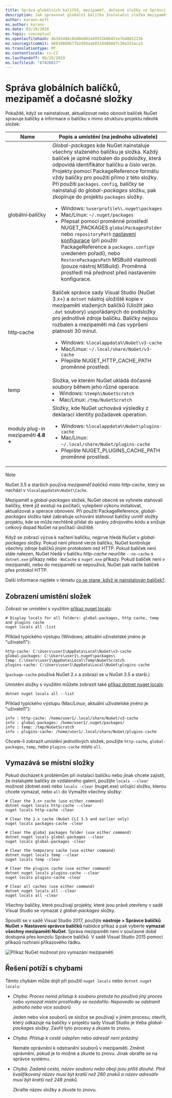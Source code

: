 ```yaml
---
title: Správa globálních balíčků, mezipaměť, dočasné složky ve Správci NuGet
description: Jak spravovat globální balíčku Instalační složka mezipaměti balíčku a dočasné složky, které existují na počítači, které se použijí při instalaci, obnovení a aktualizace balíčků.
author: karann-msft
ms.author: karann
ms.date: 03/19/2018
ms.topic: conceptual
ms.openlocfilehash: 4b365488c8dd0e081449552b06451e7b40b5223b
ms.sourcegitcommit: b6810860b77b2d50aab031040b047c20a333aca3
ms.translationtype: MT
ms.contentlocale: cs-CZ
ms.lasthandoff: 06/28/2019
ms.locfileid: "67426617"
---
```

# <a name="managing-the-global-packages-cache-and-temp-folders"></a>Správa globálních balíčků, mezipaměť a dočasné složky

Pokaždé, když se nainstalovat, aktualizovat nebo obnovit balíček NuGet spravuje balíčky a informace o balíčku v mimo strukturu projektu několik složek:

| Name | Popis a umístění (na jednoho uživatele)|
| --- | --- |
| globální&#8209;balíčky | *Global-packages* kde NuGet nainstaluje všechny staženého balíčku je složka. Každý balíček je úplně rozbalen do podsložky, která odpovídá identifikátor balíčku a číslo verze. Projekty pomocí PackageReference formátu vždy balíčky pro použití přímo z této složky. Při použití `packages.config`, balíčky se nainstalují do *global-packages* složku, pak zkopíruje do projektu `packages` složky.<br/><ul><li>Windows: `%userprofile%\.nuget\packages`</li><li>Mac/Linux: `~/.nuget/packages`</li><li>Přepsat pomocí proměnné prostředí NUGET_PACKAGES `globalPackagesFolder` nebo `repositoryPath` [nastavení konfigurace](../reference/nuget-config-file.md#config-section) (při použití PackageReference a `packages.config`v uvedeném pořadí), nebo `RestorePackagesPath` MSBuild vlastnosti (pouze nástroj MSBuild). Proměnná prostředí má přednost před nastavením konfigurace.</li></ul> |
| http&#8209;cache | Balíček správce sady Visual Studio (NuGet 3.x+) a `dotnet` nástroj úložiště kopie v mezipaměti stažených balíčků (Uložit jako `.dat` soubory) uspořádaných do podsložky pro jednotlivé zdroje balíčku. Balíčky nejsou rozbalen a mezipaměti má čas vypršení platnosti 30 minut.<br/><ul><li>Windows: `%localappdata%\NuGet\v3-cache`</li><li>Mac/Linux: `~/.local/share/NuGet/v3-cache`</li><li>Přepište NUGET_HTTP_CACHE_PATH proměnné prostředí.</li></ul> |
| temp | Složka, ve kterém NuGet ukládá dočasné soubory během jeho různé operace.<br/><li>Windows: `%temp%\NuGetScratch`</li><li>Mac/Linux: `/tmp/NuGetScratch`</li></ul> |
| moduly plug-in mezipaměti **4.8 +** | Složky, kde NuGet uchovává výsledky z deklarací identity požadavek operation.<br/><ul><li>Windows: `%localappdata%\NuGet\plugins-cache`</li><li>Mac/Linux: `~/.local/share/NuGet/plugins-cache`</li><li>Přepište NUGET_PLUGINS_CACHE_PATH proměnné prostředí.</li></ul> |

> [!Note]
> NuGet 3.5 a starších používá *mezipaměť balíčků* místo *http-cache*, který se nachází v `%localappdata%\NuGet\Cache`.

Mezipaměť a *global-packages* složek, NuGet obecně se vyhnete stahovali balíčky, které již existují na počítači, vylepšení výkonu instalovat, aktualizovat a operace obnovení. Při použití PackageReference, *global-packages* složku také zabraňuje uchování stáhnout balíčky uvnitř složky projektu, kde se může nechtěně přidat do správy zdrojového kódu a snižuje celkový dopad NuGet na počítači úložiště.

Když se zobrazí výzva k načtení balíčku, nejprve hledá NuGet v *global-packages* složky. Pokud není přesné verze balíčku, NuGet kontroluje všechny zdroje balíčků jiným protokolem než HTTP. Pokud balíček není stále nalezen, NuGet hledá v balíčku *http-cache* neurčíte `--no-cache` s `dotnet.exe` příkazy nebo `-NoCache` s `nuget.exe` příkazy. Pokud balíček není v mezipaměti, nebo do mezipaměti se nepoužívá, NuGet pak načte balíček přes protokol HTTP.

Další informace najdete v tématu [co se stane, když je nainstalován balíček?](../concepts/package-installation-process.md).

## <a name="viewing-folder-locations"></a>Zobrazení umístění složek

Zobrazí se umístění s využitím [příkaz nuget locals](../tools/cli-ref-locals.md):

```cli
# Display locals for all folders: global-packages, http cache, temp and plugins cache
nuget locals all -list
```

Příklad typického výstupu (Windows; aktuální uživatelské jméno je "uživatel1"):

```output
http-cache: C:\Users\user1\AppData\Local\NuGet\v3-cache
global-packages: C:\Users\user1\.nuget\packages\
temp: C:\Users\user1\AppData\Local\Temp\NuGetScratch
plugins-cache: C:\Users\user1\AppData\Local\NuGet\plugins-cache
```

(`package-cache` používá NuGet 2.x a zobrazí se u NuGet 3.5 a starší.)

Umístění složky s využitím můžete zobrazit také [příkaz dotnet nuget locals](/dotnet/core/tools/dotnet-nuget-locals):

```cli
dotnet nuget locals all --list
```

Příklad typického výstupu (Mac/Linux; aktuální uživatelské jméno je "uživatel1"):

```output
info : http-cache: /home/user1/.local/share/NuGet/v3-cache
info : global-packages: /home/user1/.nuget/packages/
info : temp: /tmp/NuGetScratch
info : plugins-cache: /home/user1/.local/share/NuGet/plugins-cache
```

Chcete-li zobrazit umístění jednotlivých složek, použijte `http-cache`, `global-packages`, `temp`, nebo `plugins-cache` místo `all`.

## <a name="clearing-local-folders"></a>Vymazává se místní složky

Pokud docházet k problémům při instalaci balíčku nebo jinak chcete zajistit, že instalujete balíčky ze vzdáleného galerii, použijte `locals --clear` možnost (dotnet.exe) nebo `locals -clear` (nuget.exe) určující složku, kterou chcete vymazat, nebo `all` do Vymažte všechny složky:

```cli
# Clear the 3.x+ cache (use either command)
dotnet nuget locals http-cache --clear
nuget locals http-cache -clear

# Clear the 2.x cache (NuGet CLI 3.5 and earlier only)
nuget locals packages-cache -clear

# Clear the global packages folder (use either command)
dotnet nuget locals global-packages --clear
nuget locals global-packages -clear

# Clear the temporary cache (use either command)
dotnet nuget locals temp --clear
nuget locals temp -clear

# Clear the plugins cache (use either command)
dotnet nuget locals plugins-cache --clear
nuget locals plugins-cache -clear

# Clear all caches (use either command)
dotnet nuget locals all --clear
nuget locals all -clear
```

Všechny balíčky, které používají projekty, které jsou právě otevřeny v sadě Visual Studio se vymazat z *global-packages* složky.

Spouští se v sadě Visual Studio 2017, použijte **nástroje > Správce balíčků NuGet > Nastavení správce balíčků** nabídce příkaz a pak vyberte **vymazat všechny mezipaměti NuGet**. Správa mezipaměti není v současné době dostupná přes konzolu Správce balíčků. V sadě Visual Studio 2015 pomocí příkazů rozhraní příkazového řádku.

![Příkaz NuGet možnost pro vymazání mezipaměti](media/options-clear-caches.png)

## <a name="troubleshooting-errors"></a>Řešení potíží s chybami

Těmto chybám může dojít při použití `nuget locals` nebo `dotnet nuget locals`:

- *Chyba: Proces nemá přístup k souboru <package> protože ho používá jiný proces* nebo *vymazat místní prostředky se nezdařilo: Nepovedlo se odstranit jednoho nebo více souborů*

    Jeden nebo více souborů ve složce se používají v jiném procesu; otevřít, který odkazuje na balíčky v projektu sady Visual Studio je třeba *global-packages* složky. Zavřít tyto procesy a zkuste to znovu.

- *Chyba: Přístup k cestě <path> odepřen* nebo *adresář není prázdný*

    Nemáte oprávnění k odstranění souborů v mezipaměti. Změnit oprávnění, pokud je to možné a zkuste to znovu. Jinak obraťte se na správce systému.

- *Chyba: Zadaná cesta, název souboru nebo obojí jsou příliš dlouhé. Plně kvalifikovaný název musí být kratší než 260 znaků a název adresáře musí být kratší než 248 znaků.*

    Zkraťte název složky a zkuste to znovu.
